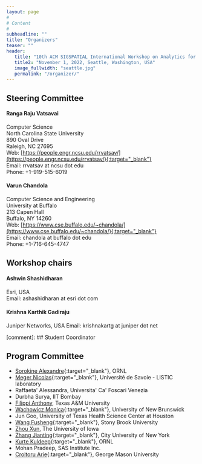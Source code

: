 ```yaml
---
layout: page
#
# Content
#
subheadline: ""
title: "Organizers"
teaser: ""
header:
   title: "10th ACM SIGSPATIAL International Workshop on Analytics for Big Geospatial Data (BigSpatial 2022)"
   title2: "November 1, 2022, Seattle, Washington, USA"
   image_fullwidth: "seattle.jpg"
   permalink: "/organizer/"
---
```

## Steering Committee

#### Ranga Raju Vatsavai

Computer Science   
North Carolina State University  
890 Oval Drive  
Raleigh, NC 27695  
Web: [https://people.engr.ncsu.edu/rrvatsav/](https://people.engr.ncsu.edu/rrvatsav/){:target="_blank"}  
Email: rrvatsav at ncsu dot edu  
Phone: +1-919-515-6019  

#### Varun Chandola

Computer Science and Engineering  
University at Buffalo  
213 Capen Hall  
Buffalo, NY 14260  
Web: [https://www.cse.buffalo.edu/~chandola/](https://www.cse.buffalo.edu/~chandola/){:target="_blank"}  
Email: chandola at buffalo dot edu  
Phone: +1-716-645-4747  

## Workshop chairs

#### Ashwin Shashidharan

Esri, USA  
Email: ashashidharan at esri dot com

#### Krishna Karthik Gadiraju
Juniper Networks, USA
Email: krishnakartg at juniper dot net

[comment]: ## Student Coordinator


## Program Committee
 * [Sorokine Alexandre](https://web.ornl.gov/sci/gist/staff_bios/detailed_sorokine.shtml){:target="_blank"}, ORNL
 * [Meger Nicolas](https://www.listic.univ-smb.fr/en/presentation-en/members/lecturers/nicolas-meger-en/){:target="_blank"}, Université de Savoie - LISTIC laboratory
 * Raffaeta' Alessandra, Universita' Ca' Foscari Venezia
 * Durbha Surya, IIT Bombay
 * [Filippi Anthony](https://geography.tamu.edu/people/profiles/faculty/filippianthony.html), Texas A&M University
 * [Wachowicz Monica](http://www.unb.ca/faculty-staff/directory/engineering-geomatics/wachowicz-monica.html){:target="_blank"}, University of New Brunswick
 * Jun Goo, University of Texas Health Science Center at Houston
 * [Wang Fusheng](https://www.cs.stonybrook.edu/people/faculty/FushengWang){:target="_blank"}, Stony Brook University
 * [Zhou Xun](https://www.biz.uiowa.edu/faculty/xzhou/), The University of Iowa
 * [Zhang Jianting](https://www.ccny.cuny.edu/profiles/jianting-zhang){:target="_blank"}, City University of New York
 * [Kurte Kuldeep](https://www.ornl.gov/staff-profile/kuldeep-r-kurte){:target="_blank"}, ORNL
 * Mohan Pradeep, SAS Institute Inc.
 * [Croitoru Arie](https://cos.gmu.edu/ggs/people/faculty-staff/arie-croitoru/){:target="_blank"}, George Mason University

